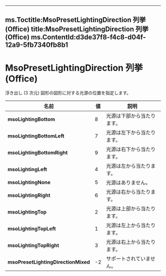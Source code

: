 

---
ms.Toctitle:MsoPresetLightingDirection 列挙 (Office)
title:MsoPresetLightingDirection 列挙 (Office)
ms.ContentId:d3de37f8-f4c8-d04f-12a9-5fb7340fb8b1
---
# MsoPresetLightingDirection 列挙 (Office)




浮き出し (3 次元) 図形の図形に対する光源の位置を指定します。

|**名前**|**値**|**説明**|
|---|---|---|
|**msoLightingBottom**|8|光源は下部から当たります。|
|**msoLightingBottomLeft**|7|光源は左下から当たります。|
|**msoLightingBottomRight**|9|光源は右下から当たります。|
|**msoLightingLeft**|4|光源は左から当たります。|
|**msoLightingNone**|5|光源はありません。|
|**msoLightingRight**|6|光源は右から当たります。|
|**msoLightingTop**|2|光源は上部から当たります。|
|**msoLightingTopLeft**|1|光源は左上から当たります。|
|**msoLightingTopRight**|3|光源は右上から当たります。|
|**msoPresetLightingDirectionMixed**|-2|サポートされていません。|




